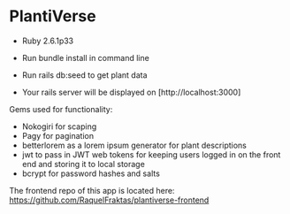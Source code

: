 # PlantiVerse


* Ruby 2.6.1p33

* Run bundle install in command line

* Run rails db:seed to get plant data

* Your rails server will be displayed on [http://localhost:3000]

Gems used for functionality:
* Nokogiri for scaping
* Pagy for pagination
* betterlorem as a lorem ipsum generator for plant descriptions
* jwt to pass in JWT web tokens for keeping users logged in on the front end and storing it to local storage
* bcrypt for password hashes and salts


The frontend repo of this app is located here: 
https://github.com/RaquelFraktas/plantiverse-frontend
